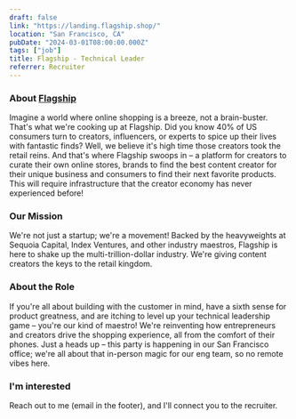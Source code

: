 ```yaml
---
draft: false
link: "https://landing.flagship.shop/"
location: "San Francisco, CA"
pubDate: "2024-03-01T08:00:00.000Z"
tags: ["job"]
title: Flagship - Technical Leader
referrer: Recruiter
---
```


### About [Flagship](https://landing.flagship.shop/)

Imagine a world where online shopping is a breeze, not a brain-buster. That's what we're cooking up at Flagship. Did you know 40% of US consumers turn to creators, influencers, or experts to spice up their lives with fantastic finds? Well, we believe it's high time those creators took the retail reins. And that's where Flagship swoops in – a platform for creators to curate their own online stores, brands to find the best content creator for their unique business and consumers to find their next favorite products. This will require infrastructure that the creator economy has never experienced before!

### Our Mission

We're not just a startup; we're a movement! Backed by the heavyweights at Sequoia Capital, Index Ventures, and other industry maestros, Flagship is here to shake up the multi-trillion-dollar industry. We're giving content creators the keys to the retail kingdom.

### About the Role

If you're all about building with the customer in mind, have a sixth sense for product greatness, and are itching to level up your technical leadership game – you're our kind of maestro! We're reinventing how entrepreneurs and creators drive the shopping experience, all from the comfort of their phones. Just a heads up – this party is happening in our San Francisco office; we're all about that in-person magic for our eng team, so no remote vibes here.

### I'm interested

Reach out to me (email in the footer), and I'll connect you to the recruiter.
